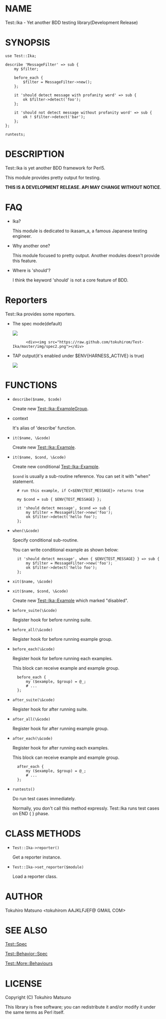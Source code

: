 # NAME

Test::Ika - Yet another BDD testing library(Development Release)

# SYNOPSIS

    use Test::Ika;

    describe 'MessageFilter' => sub {
        my $filter;

        before_each {
            $filter = MessageFilter->new();
        };

        it 'should detect message with profanity word' => sub {
            ok $filter->detect('foo');
        };

        it 'should not detect message without profanity word' => sub {
            ok ! $filter->detect('bar');
        };
    };

    runtests;

# DESCRIPTION

Test::Ika is yet another BDD framework for Perl5.

This module provides pretty output for testing.

__THIS IS A DEVELOPMENT RELEASE. API MAY CHANGE WITHOUT NOTICE__.

# FAQ

- Ika?

    This module is dedicated to ikasam\_a, a famous Japanese testing engineer.

- Why another one?

    This module focused to pretty output. Another modules doesn't provide this feature.

- Where is 'should'?

    I think the keyword 'should' is not a core feature of BDD.

# Reporters

Test::Ika provides some reporters.

- The spec mode(default)

    <div>
            <div><img src="https://raw.github.com/tokuhirom/Test-Ika/master/img/spec.png"></div>

            <div><img src="https://raw.github.com/tokuhirom/Test-Ika/master/img/spec2.png"></div>
    </div>

- TAP output(it's enabled under $ENV{HARNESS\_ACTIVE} is true)

    <div>
            <img src="https://raw.github.com/tokuhirom/Test-Ika/master/img/tap.png">
    </div>

# FUNCTIONS

- `describe($name, $code)`

    Create new [Test::Ika::ExampleGroup](https://metacpan.org/pod/Test::Ika::ExampleGroup).

- context

    It's alias of 'describe' function.

- `it($name, \&code)`

    Create new [Test::Ika::Example](https://metacpan.org/pod/Test::Ika::Example).

- `it($name, $cond, \&code)`

    Create new conditional [Test::Ika::Example](https://metacpan.org/pod/Test::Ika::Example).

    `$cond` is usually a sub-routine reference.
    You can set it with "when" statement.

        # run this example, if C<$ENV{TEST_MESSAGE}> returns true

        my $cond = sub { $ENV{TEST_MESSAGE} };

        it 'should detect message', $cond => sub {
            my $filter = MessageFilter->new('foo');
            ok $filter->detect('hello foo');
        };

- `when(\&code)`

    Specify conditional sub-routine.

    You can write conditional example as shown below:

        it 'should detect message', when { $ENV{TEST_MESSAGE} } => sub {
            my $filter = MessageFilter->new('foo');
            ok $filter->detect('hello foo');
        };

- `xit($name, \&code)`
- `xit($name, $cond, \&code)`

    Create new [Test::Ika::Example](https://metacpan.org/pod/Test::Ika::Example) which marked "disabled".

- `before_suite(\&code)`

    Register hook for before running suite.

- `before_all(\&code)`

    Register hook for before running example group.

- `before_each(\&code)`

    Register hook for before running each examples.

    This block can receive example and example group.

        before_each {
            my ($example, $group) = @_;
            # ...
        };

- `after_suite(\&code)`

    Register hook for after running suite.

- `after_all(\&code)`

    Register hook for after running example group.

- `after_each(\&code)`

    Register hook for after running each examples.

    This block can receive example and example group.

        after_each {
            my ($example, $group) = @_;
            # ...
        };

- `runtests()`

    Do run test cases immediately.

    Normally, you don't call this method expressly. Test::Ika runs test cases on END { } phase.

# CLASS METHODS

- `Test::Ika->reporter()`

    Get a reporter instance.

- `Test::Ika->set_reporter($module)`

    Load a reporter class.

# AUTHOR

Tokuhiro Matsuno <tokuhirom AAJKLFJEF@ GMAIL COM>

# SEE ALSO

[Test::Spec](https://metacpan.org/pod/Test::Spec)

[Test::Behavior::Spec](https://metacpan.org/pod/Test::Behavior::Spec)

[Test::More::Behaviours](https://metacpan.org/pod/Test::More::Behaviours)

# LICENSE

Copyright (C) Tokuhiro Matsuno

This library is free software; you can redistribute it and/or modify
it under the same terms as Perl itself.
